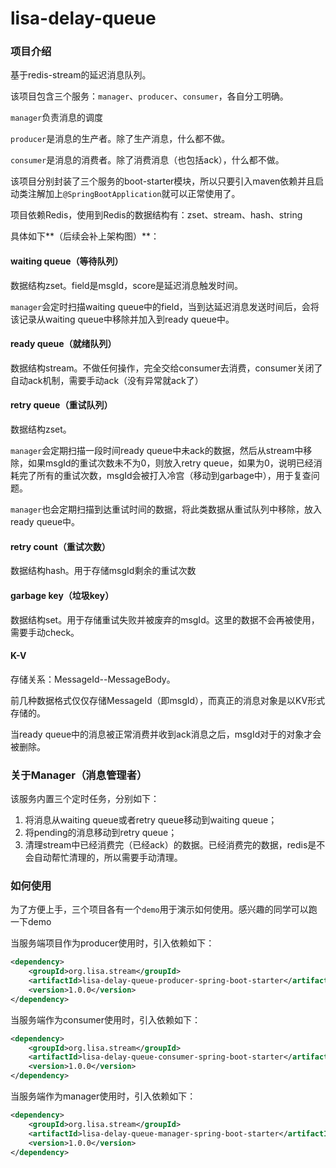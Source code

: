 # lisa-delay-queue
### 项目介绍

基于redis-stream的延迟消息队列。



该项目包含三个服务：`manager`、`producer`、`consumer`，各自分工明确。

`manager`负责消息的调度

`producer`是消息的生产者。除了生产消息，什么都不做。

`consumer`是消息的消费者。除了消费消息（也包括ack），什么都不做。



该项目分别封装了三个服务的boot-starter模块，所以只要引入maven依赖并且启动类注解加上`@SpringBootApplication`就可以正常使用了。

项目依赖Redis，使用到Redis的数据结构有：zset、stream、hash、string

具体如下**（后续会补上架构图）**：

#### waiting queue（等待队列）

数据结构zset。field是msgId，score是延迟消息触发时间。

`manager`会定时扫描waiting queue中的field，当到达延迟消息发送时间后，会将该记录从waiting queue中移除并加入到ready queue中。

#### ready queue（就绪队列）

数据结构stream。不做任何操作，完全交给consumer去消费，consumer关闭了自动ack机制，需要手动ack（没有异常就ack了）

#### retry queue（重试队列）

数据结构zset。

`manager`会定期扫描一段时间ready queue中未ack的数据，然后从stream中移除，如果msgId的重试次数未不为0，则放入retry queue，如果为0，说明已经消耗完了所有的重试次数，msgId会被打入冷宫（移动到garbage中），用于复查问题。

`manager`也会定期扫描到达重试时间的数据，将此类数据从重试队列中移除，放入ready queue中。

#### retry count（重试次数）

数据结构hash。用于存储msgId剩余的重试次数

#### garbage key（垃圾key）

数据结构set。用于存储重试失败并被废弃的msgId。这里的数据不会再被使用，需要手动check。

#### K-V

存储关系：MessageId--MessageBody。

前几种数据格式仅仅存储MessageId（即msgId），而真正的消息对象是以KV形式存储的。

当ready queue中的消息被正常消费并收到ack消息之后，msgId对于的对象才会被删除。



### 关于Manager（消息管理者）

该服务内置三个定时任务，分别如下：

1. 将消息从waiting queue或者retry queue移动到waiting queue；
2. 将pending的消息移动到retry queue；
3. 清理stream中已经消费完（已经ack）的数据。已经消费完的数据，redis是不会自动帮忙清理的，所以需要手动清理。



### 如何使用

为了方便上手，三个项目各有一个`demo`用于演示如何使用。感兴趣的同学可以跑一下demo

当服务端项目作为producer使用时，引入依赖如下：

```xml
<dependency>
    <groupId>org.lisa.stream</groupId>
    <artifactId>lisa-delay-queue-producer-spring-boot-starter</artifactId>
    <version>1.0.0</version>
</dependency>
```



当服务端作为consumer使用时，引入依赖如下：

```XML
<dependency>
    <groupId>org.lisa.stream</groupId>
    <artifactId>lisa-delay-queue-consumer-spring-boot-starter</artifactId>
    <version>1.0.0</version>
</dependency>
```



当服务端作为manager使用时，引入依赖如下：

```XML
<dependency>
    <groupId>org.lisa.stream</groupId>
    <artifactId>lisa-delay-queue-manager-spring-boot-starter</artifactId>
    <version>1.0.0</version>
</dependency>
```

